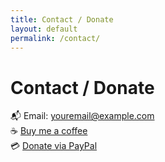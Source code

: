 ```yaml
---
title: Contact / Donate
layout: default
permalink: /contact/
---
```


# Contact / Donate

📬 Email: [youremail@example.com](mailto:DylanCosto@gmail.com)  
☕ [Buy me a coffee](https://ko-fi.com/yourname)  
💳 [Donate via PayPal](https://paypal.me/yourlink)